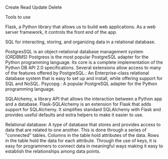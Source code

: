 Create Read Update Delete

Tools to use

Flask, a Python library that allows us to build web applications. As a web server framework, it  controls the front end of the app.

SQL for interacting, storing, and organizing data in a relational database.

PostgresSQL is an object-relational database management system (ORDBMS)
Postgress is the most popular PostgreSQL adapter for the Python programming language. Its core is a complete implementation of the Python DB API 2.0 specifications. Several extensions allow access to many of the features offered by PostgreSQL.: An Enterprise-class relational database system that is easy to set up and install, while offering support for SQL and NoSQL.
Psycopg : A popular PostgreSQL adapter for the Python programming language.

SQLAlchemy, a library API that allows the interaction between a Python app and a database.
Flask-SQLAlchemy is an extension for Flask that adds support for SQLAlchemy. It simplifies standard SQLAlchemy with Flask and provides useful defaults and extra helpers to make it easier to use.

Relational database: A type of database that stores and provides access to data that are related to one another. This is done through a series of "connected" tables. Columns in the table hold attributes of the data. Rows in the table hold the data for each attribute. Through the use of keys, it is easy for programmers to connect data in meaningful ways making it easy to establish the relationships among data points.

